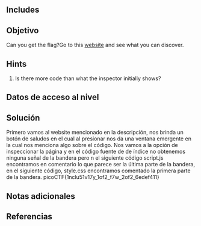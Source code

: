 ## Includes
## Objetivo
Can you get the flag?Go to this [website](http://saturn.picoctf.net:61941/) and see what you can discover.
## Hints
1. Is there more code than what the inspector initially shows?
## Datos de acceso al nivel

## Solución
Primero vamos al website mencionado en la descripción, nos brinda un botón de saludos en el cual al presionar nos da una ventana emergente en la cual nos menciona algo sobre el código. 
Nos vamos a la opción de inspeccionar la página y en el código fuente de de índice no obtenemos ninguna señal de la bandera pero n el siguiente código script.js encontramos en comentario lo que parece ser la última parte de la bandera, en el siguiente código, style.css encontramos comentado la primera parte de la bandera.
picoCTF{1nclu51v17y_1of2_f7w_2of2_6edef411}

## Notas adicionales

## Referencias